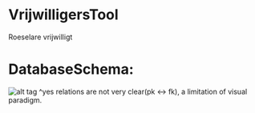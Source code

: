# VrijwilligersTool
Roeselare vrijwilligt

# DatabaseSchema:

![alt tag](http://i.imgur.com/XvQdJVX.jpg)
^yes relations are not very clear(pk <-> fk), a limitation of visual paradigm.
